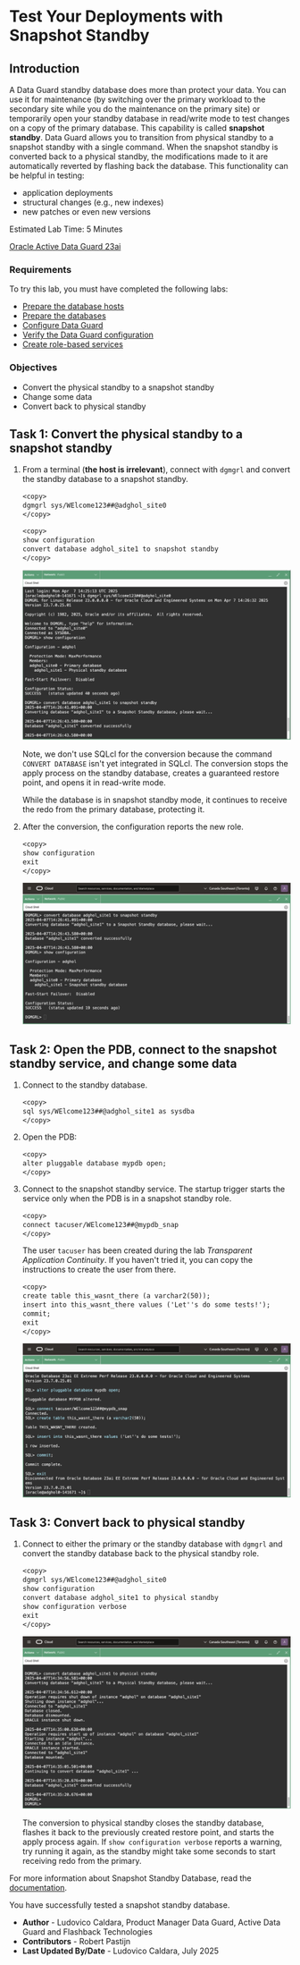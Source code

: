 # Test Your Deployments with Snapshot Standby

## Introduction

A Data Guard standby database does more than protect your data. You can use it for maintenance (by switching over the primary workload to the secondary site while you do the maintenance on the primary site) or temporarily open your standby database in read/write mode to test changes on a copy of the primary database.
This capability is called **snapshot standby**.
Data Guard allows you to transition from physical standby to a snapshot standby with a single command.
When the snapshot standby is converted back to a physical standby, the modifications made to it are automatically reverted by flashing back the database.
This functionality can be helpful in testing:
* application deployments
* structural changes (e.g., new indexes)
* new patches or even new versions

Estimated Lab Time: 5 Minutes

[Oracle Active Data Guard 23ai](videohub:1_w5u4zktb)

### Requirements
To try this lab, you must have completed the following labs:
* [Prepare the database hosts](../prepare-host/prepare-host.md)
* [Prepare the databases](../prepare-db/prepare-db.md)
* [Configure Data Guard](../configure-dg/configure-dg.md)
* [Verify the Data Guard configuration](../verify-dg/verify-dg.md)
* [Create role-based services](../create-services/create-services.md)

### Objectives
* Convert the physical standby to a snapshot standby
* Change some data
* Convert back to physical standby

## Task 1: Convert the physical standby to a snapshot standby

1. From a terminal (**the host is irrelevant**), connect with `dgmgrl` and convert the standby database to a snapshot standby.

    ```
    <copy>
    dgmgrl sys/WElcome123##@adghol_site0
    </copy>
    ```
    ```
    <copy>
    show configuration
    convert database adghol_site1 to snapshot standby
    </copy>
    ```

    ![The conversion to snapshot standby succeeds](images/convert-to-snapshot-standby.png)

    Note, we don't use SQLcl for the conversion because the command `CONVERT DATABASE` isn't yet integrated in SQLcl.
    The conversion stops the apply process on the standby database, creates a guaranteed restore point, and opens it in read-write mode.

    While the database is in snapshot standby mode, it continues to receive the redo from the primary database, protecting it.

2. After the conversion, the configuration reports the new role.

    ```
    <copy>
    show configuration
    exit
    </copy>
    ```

    ![Show configuration reports "Snapshot Standby database" for the standby database](images/show-configuration-snapshot.png)


## Task 2: Open the PDB, connect to the snapshot standby service, and change some data

1. Connect to the standby database.
    ```
    <copy>
    sql sys/WElcome123##@adghol_site1 as sysdba
    </copy>
    ```

2. Open the PDB:
    ```
    <copy>
    alter pluggable database mypdb open;
    </copy>
    ```

3. Connect to the snapshot standby service. The startup trigger starts the service only when the PDB is in a snapshot standby role.
    ```
    <copy>
    connect tacuser/WElcome123##@mypdb_snap
    </copy>
    ```
    The user `tacuser` has been created during the lab *Transparent Application Continuity*. If you haven't tried it, you can copy the instructions to create the user from there.
    ```
    <copy>
    create table this_wasnt_there (a varchar2(50));
    insert into this_wasnt_there values ('Let''s do some tests!');
    commit;
    exit
    </copy>
    ```

    ![The DDL and DML statements work on the standby database](images/modify-snapshot-standby.png)
  

## Task 3: Convert back to physical standby

1. Connect to either the primary or the standby database with `dgmgrl` and convert the standby database back to the physical standby role.
    ```
    <copy>
    dgmgrl sys/WElcome123##@adghol_site0
    show configuration
    convert database adghol_site1 to physical standby
    show configuration verbose
    exit
    </copy>
    ```

    ![The conversion to physical standby succeeds](images/convert-to-physical-standby.png)

    The conversion to physical standby closes the standby database, flashes it back to the previously created restore point, and starts the apply process again.
    If `show configuration verbose` reports a warning, try running it again, as the standby might take some seconds to start receiving redo from the primary.

For more information about Snapshot Standby Database, read the [documentation](https://docs.oracle.com/en/database/oracle/oracle-database/23/sbydb/managing-oracle-data-guard-physical-standby-databases.html).

You have successfully tested a snapshot standby database.

- **Author** - Ludovico Caldara, Product Manager Data Guard, Active Data Guard and Flashback Technologies
- **Contributors** - Robert Pastijn
- **Last Updated By/Date** -  Ludovico Caldara, July 2025
